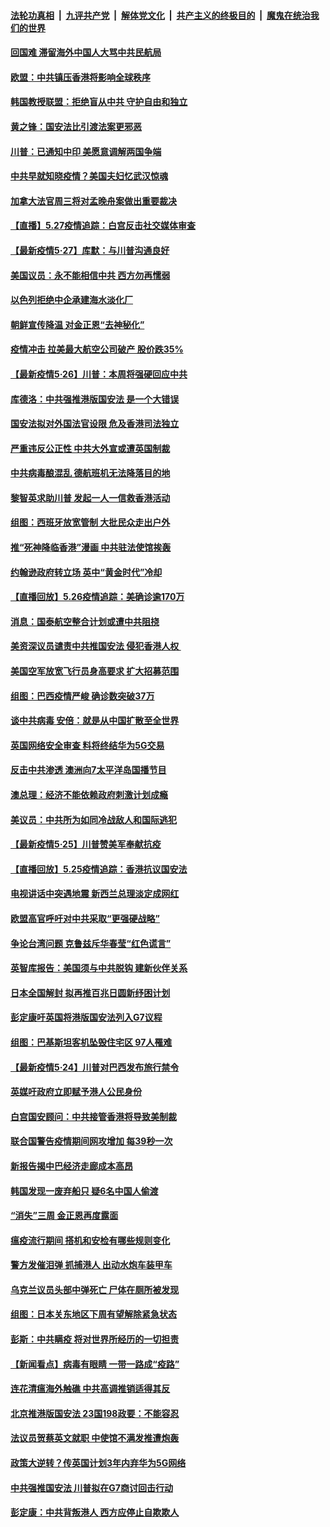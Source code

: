 

####  [法轮功真相](../../../../basic/blob/master/README.md?t=05280231) &nbsp;|&nbsp; [九评共产党](../../../../9ping.md/blob/master/README.md?t=05280231) &nbsp;|&nbsp; [解体党文化](../../../../jtdwh.md/blob/master/README.md?t=05280231)  &nbsp;|&nbsp; [共产主义的终极目的](../../../../gczydzjmd.md/blob/master/README.md?t=05280231) &nbsp;|&nbsp; [魔鬼在统治我们的世界](../../../../mgztzwmdsj.md/blob/master/README.md?t=05280231) 

#### [回国难 滞留海外中国人大骂中共民航局](../pages/nsc418/n12141087.md?t=05280231) 

#### [欧盟：中共镇压香港将影响全球秩序](../pages/nsc418/n12141055.md?t=05280231) 

#### [韩国教授联盟：拒绝盲从中共 守护自由和独立](../pages/nsc418/n12140564.md?t=05280231) 

#### [黄之锋：国安法比引渡法案更邪恶](../pages/nsc418/n12141057.md?t=05280231) 

#### [川普：已通知中印 美愿意调解两国争端](../pages/nsc418/n12140833.md?t=05280231) 

#### [中共早就知晓疫情？美国夫妇忆武汉惊魂](../pages/nsc418/n12140587.md?t=05280231) 

#### [加拿大法官周三将对孟晚舟案做出重要裁决](../pages/nsc418/n12140755.md?t=05280231) 

#### [【直播】5.27疫情追踪：白宫反击社交媒体审查](../pages/nsc418/n12140380.md?t=05280231) 

#### [【最新疫情5‧27】库默：与川普沟通良好](../pages/nsc418/n12139052.md?t=05280231) 

#### [美国议员：永不能相信中共 西方勿再懦弱](../pages/nsc418/n12140029.md?t=05280231) 

#### [以色列拒绝中企承建海水淡化厂](../pages/nsc418/n12140046.md?t=05280231) 

#### [朝鲜宣传降温 对金正恩“去神秘化”](../pages/nsc418/n12140013.md?t=05280231) 

#### [疫情冲击 拉美最大航空公司破产 股价跌35%](../pages/nsc418/n12138926.md?t=05280231) 

#### [【最新疫情5·26】川普：本周将强硬回应中共](../pages/nsc418/n12136315.md?t=05280231) 

#### [库德洛：中共强推港版国安法 是一个大错误](../pages/nsc418/n12138594.md?t=05280231) 

#### [国安法拟对外国法官设限 危及香港司法独立](../pages/nsc418/n12138421.md?t=05280231) 

#### [严重违反公正性 中共大外宣或遭英国制裁](../pages/nsc418/n12138040.md?t=05280231) 

#### [中共病毒酿混乱 德航班机无法降落目的地](../pages/nsc418/n12138234.md?t=05280231) 

#### [黎智英求助川普 发起一人一信救香港活动](../pages/nsc418/n12138020.md?t=05280231) 

#### [组图：西班牙放宽管制 大批民众走出户外](../pages/nsc418/n12137039.md?t=05280231) 

#### [推“死神降临香港”漫画 中共驻法使馆挨轰](../pages/nsc418/n12137278.md?t=05280231) 

#### [约翰逊政府转立场 英中“黄金时代”冷却](../pages/nsc418/n12137765.md?t=05280231) 

#### [【直播回放】5.26疫情追踪：美确诊逾170万](../pages/nsc418/n12137714.md?t=05280231) 

#### [消息：国泰航空整合计划或遭中共阻挠](../pages/nsc418/n12137406.md?t=05280231) 

#### [美资深议员谴责中共推国安法 侵犯香港人权 ](../pages/nsc418/n12137026.md?t=05280231) 

#### [美国空军放宽飞行员身高要求 扩大招募范围](../pages/nsc418/n12136925.md?t=05280231) 

#### [组图：巴西疫情严峻 确诊数突破37万](../pages/nsc418/n12135176.md?t=05280231) 

#### [谈中共病毒 安倍：就是从中国扩散至全世界](../pages/nsc418/n12136698.md?t=05280231) 

#### [英国网络安全审查 料将终结华为5G交易](../pages/nsc418/n12136137.md?t=05280231) 

#### [反击中共渗透 澳洲向7太平洋岛国播节目](../pages/nsc418/n12136063.md?t=05280231) 

#### [澳总理：经济不能依赖政府刺激计划成瘾](../pages/nsc418/n12135474.md?t=05280231) 

#### [美议员：中共所为如同冷战敌人和国际逃犯](../pages/nsc418/n12135413.md?t=05280231) 

#### [【最新疫情5·25】川普赞美军奉献抗疫](../pages/nsc418/n12129818.md?t=05280231) 

#### [【直播回放】5.25疫情追踪：香港抗议国安法](../pages/nsc418/n12135040.md?t=05280231) 

#### [电视讲话中突遇地震 新西兰总理淡定成网红](../pages/nsc418/n12135034.md?t=05280231) 

#### [欧盟高官呼吁对中共采取“更强硬战略”](../pages/nsc418/n12134842.md?t=05280231) 

#### [争论台湾问题 克鲁兹斥华春莹“红色谎言”](../pages/nsc418/n12134821.md?t=05280231) 

#### [英智库报告：美国须与中共脱钩 建新伙伴关系](../pages/nsc418/n12134701.md?t=05280231) 

#### [日本全国解封 拟再推百兆日圆新纾困计划](../pages/nsc418/n12134336.md?t=05280231) 

#### [彭定康吁英国将港版国安法列入G7议程](../pages/nsc418/n12134110.md?t=05280231) 

#### [组图：巴基斯坦客机坠毁住宅区 97人罹难](../pages/nsc418/n12133297.md?t=05280231) 

#### [【最新疫情5·24】川普对巴西发布旅行禁令](../pages/nsc418/n12129725.md?t=05280231) 

#### [英媒吁政府立即赋予港人公民身份](../pages/nsc418/n12133448.md?t=05280231) 

#### [白宫国安顾问：中共接管香港将导致美制裁](../pages/nsc418/n12133393.md?t=05280231) 

#### [联合国警告疫情期间网攻增加 每39秒一次](../pages/nsc418/n12133186.md?t=05280231) 

#### [新报告揭中巴经济走廊成本高昂](../pages/nsc418/n12125317.md?t=05280231) 

#### [韩国发现一废弃船只 疑6名中国人偷渡](../pages/nsc418/n12132957.md?t=05280231) 

#### [“消失”三周 金正恩再度露面](../pages/nsc418/n12132917.md?t=05280231) 

#### [瘟疫流行期间 搭机和安检有哪些规则变化](../pages/nsc418/n12130243.md?t=05280231) 

#### [警方发催泪弹 抓捕港人 出动水炮车装甲车](../pages/nsc418/n12132643.md?t=05280231) 

#### [乌克兰议员头部中弹死亡 尸体在厕所被发现](../pages/nsc418/n12132316.md?t=05280231) 

#### [组图：日本关东地区下周有望解除紧急状态](../pages/nsc418/n12128396.md?t=05280231) 

#### [彭斯：中共瞒疫 将对世界所经历的一切担责](../pages/nsc418/n12132235.md?t=05280231) 

#### [【新闻看点】病毒有眼睛 一带一路成“疫路”](../pages/nsc418/n12131845.md?t=05280231) 

#### [连花清瘟海外触礁 中共高调推销适得其反](../pages/nsc418/n12132101.md?t=05280231) 

#### [北京推港版国安法 23国198政要：不能容忍](../pages/nsc418/n12132083.md?t=05280231) 

#### [法议员贺蔡英文就职 中使馆不满发推遭炮轰](../pages/nsc418/n12131829.md?t=05280231) 

#### [政策大逆转？传英国计划3年内弃华为5G网络](../pages/nsc418/n12131960.md?t=05280231) 

#### [中共强推国安法 川普拟在G7商讨回击行动](../pages/nsc418/n12131877.md?t=05280231) 

#### [彭定康：中共背叛港人 西方应停止自欺欺人](../pages/nsc418/n12131417.md?t=05280231) 

